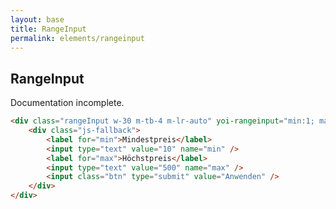 ```yaml
---
layout: base
title: RangeInput
permalink: elements/rangeinput
---
```


## RangeInput

<p class="hint hint--error">Documentation incomplete.</p>

```html
<div class="rangeInput w-30 m-tb-4 m-lr-auto" yoi-rangeinput="min:1; max:100; absMin:1; absMax:100;">
    <div class="js-fallback">
        <label for="min">Mindestpreis</label>
        <input type="text" value="10" name="min" />
        <label for="max">Höchstpreis</label>
        <input type="text" value="500" name="max" />
        <input class="btn" type="submit" value="Anwenden" />
    </div>
</div>
```